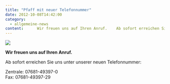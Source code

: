 ```yaml
---
title: "Pfaff mit neuer Telefonnummer"
date: 2012-10-08T14:42:00
category:
  - allgemeine-news
content:      Wir freuen uns auf Ihren Anruf.    Ab sofort erreichen Sie uns unter unserer neuen Telefonnummer:    Zentrale: 07681-49397-0Fax: 07681-49397-29 
---
```

![](/pfaff_gmbh-1024x683.jpg)

**Wir freuen uns auf Ihren Anruf.**

Ab sofort erreichen Sie uns unter unserer neuen Telefonnummer:

Zentrale: 07681-49397-0  
Fax: 07681-49397-29